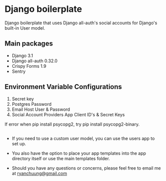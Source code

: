 # Django boilerplate

Django boilerplate that uses Django all-auth's social accounts for Django's built-in User model.

## Main packages
- Django 3.1
- Django all-auth 0.32.0
- Crispy Forms 1.9
- Sentry

## Environment Variable Configurations
1. Secret key
2. Postgres Password
3. Email Host User & Password
4. Social Account Providers App Client ID's & Secret Keys

If error when pip install psycopg2, try pip install psycopg2-binary.

##
- If you need to use a custom user model, you can use the users app to set up.
- You also have the option to place your app templates into the app directory itself or use the main templates folder.

- Should you have any questions or concerns, please feel free to email me at ryanchuung@gmail.com